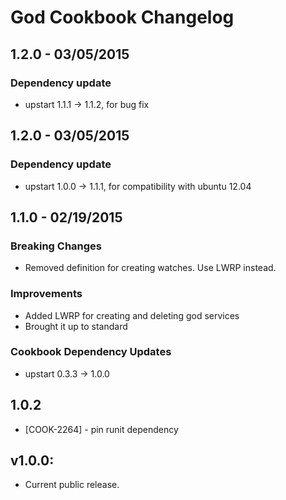 God Cookbook Changelog
=======================
1.2.0 - 03/05/2015
------------------
### Dependency update
* upstart 1.1.1 -> 1.1.2, for bug fix

1.2.0 - 03/05/2015
------------------
### Dependency update
* upstart 1.0.0 -> 1.1.1, for compatibility with ubuntu 12.04

1.1.0 - 02/19/2015
------------------
### Breaking Changes
* Removed definition for creating watches. Use LWRP instead.

### Improvements
* Added LWRP for creating and deleting god services
* Brought it up to standard

### Cookbook Dependency Updates
* upstart 0.3.3 -> 1.0.0

1.0.2
-----
* [COOK-2264] - pin runit dependency

## v1.0.0:

* Current public release.
